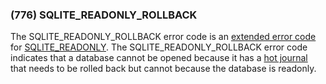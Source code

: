 ### (776\) SQLITE\_READONLY\_ROLLBACK



 The SQLITE\_READONLY\_ROLLBACK error code is an [extended error code](rescode.html#pve)
 for [SQLITE\_READONLY](rescode.html#readonly). The SQLITE\_READONLY\_ROLLBACK error code indicates
 that a database cannot be opened because it has a [hot journal](fileformat2.html#hotjrnl) that
 needs to be rolled back but cannot because the database is readonly.





